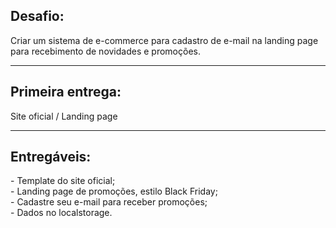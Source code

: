 <h2>Desafio:</h2>
<p>Criar um sistema de e-commerce para cadastro de e-mail na landing page para recebimento de novidades e promoções.</p>
<hr>
<h2>Primeira entrega:</h2>
<p>Site oficial / Landing page</p>
<hr>
<h2>Entregáveis:</h2>
<p>
- Template do site oficial;<br>
- Landing page de promoções, estilo Black Friday;<br>
- Cadastre seu e-mail para receber promoções;<br>
- Dados no localstorage.<br>
</p>